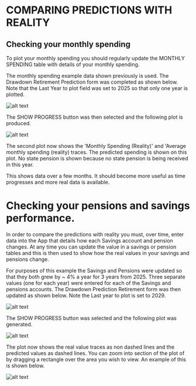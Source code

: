 # COMPARING PREDICTIONS WITH REALITY

## Checking your monthly spending

To plot your monthly spending you should regularly update the MONTHLY SPENDING table with details of your monthly spending.

The monthly spending example data shown previously is used. The Drawdown Retirement Prediction form was completed as shown below.
Note that the Last Year to plot field was set to 2025 so that only one year is plotted.

![alt text](images/drawdown_retirement_form_2.png  "Drawdown Retirement Form 2")

The SHOW PROGRESS button was then selected and the following plot is produced.

![alt text](images/report_1d.png  "Report 4")

The second plot now shows the 'Monthly Spending (Reality)' and 'Average monthly spending (reality) traces. The predicted spending is shown on this plot. No state pension is shown because no state pension is being received in this year.

This shows data over a few months. It should become more useful as time progresses and more real data is available.

# Checking your pensions and savings performance.

In order to compare the predictions with reality you must, over time, enter data into the App that details how each Savings account and pension changes. At any time you can update the value in a savings or pension tables and this is then used to show how the real values in your savings and pensions change.

For purposes of this example the Savings and Pensions were updated so that they both grew by ~ 4% a year for 3 years from 2025. Three separate values (one for each year) were entered for each of the Savings and pensions accounts. The Drawdown Prediction Retirement form was then updated as shown below. Note the Last year to plot is set to 2029.

![alt text](images/drawdown_retirement_form_3.png  "Drawdown Retirement Form 3")

The SHOW PROGRESS button was selected and the following plot was generated.

![alt text](images/report_1e.png  "Report 5")

The plot now shows the real value traces as non dashed lines and the predicted values as dashed lines. You can zoom into section of the plot of by dragging a rectangle over the area you wish to view. An example of this is shown below.

![alt text](images/report_1e_zoom.png  "Report 5 Zoom")




